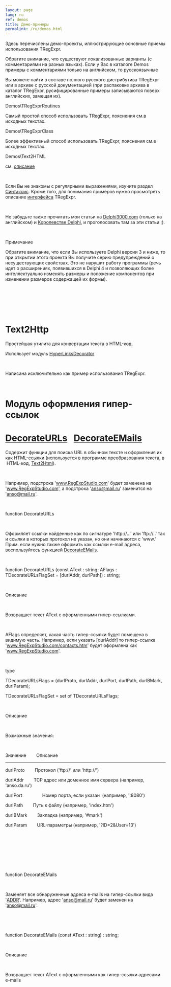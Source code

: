 ```yaml
---
layout: page
lang: ru
ref: demos
title: Демо-примеры
permalink: /ru/demos.html
---
```


Здесь перечислены демо-проекты, иллюстрирующие основные приемы
использования TRegExpr.

Обратите внимание, что существуют локализованные варианты (с
комментариями на разных языках). Если у Вас в каталоге Demos примеры с
комментариями только на английском, то русскоязычные

Вы можете найти в составе полного русского дистрибутива TRegExpr или в
архиве с русской документацией (при распаковке архива в каталог
TRegExpr, русифицированные примеры записываются поверх английских,
замещая их).

Demos\\TRegExprRoutines

Самый простой способ использовать TRegExpr, пояснения см.в исходных
текстах.

Demos\\TRegExprClass

Более эффективный способ использовать TRegExpr, пояснения см.в исходных
текстах.

Demos\\Text2HTML

см. [описание](#text2html.html)

 

Если Вы не знакомы с регулярными выражениями, изучите раздел
[Синтаксис](regexp_syntax.html). Кроме того, для понимания примеров
нужно просмотреть описание [интерфейса](tregexpr_interface.html)
TRegExpr.

 

Не забудьте также прочитать мои статьи на
[Delphi3000.com](http://www.delphi3000.com/member.asp?ID=1300) (только
на английском) и [Королевстве
Delphi](http://delphi.vitpc.com/mastering/strings_birds_eye_view.htm), и
проголосовать там за эти статьи ;).

 

Примечание

Обратите внимание, что если Вы используете Delphi версии 3 и ниже, то
при открытии этого проекта Вы получите серию предупреждений о
несуществующих свойствах. Это не нарушит работу программы (речь идет о
расширениях, появившихся в Delphi 4 и позволяющих более интеллектуально
изменять размеры и положение компонентов при изменении размеров
содержащей их формы).

 

 

 

Text2Http
=========

Простейшая утилита для конвертации текста в HTML-код.

Использует модуль [HyperLinksDecorator](#hyperlinksdecorator.html)

 

Написана исключительно как пример использования TRegExpr.

 

Модуль оформления гипер-ссылок
==============================

[DecorateURLs](#hyperlinksdecorator.html#decorateurls)   [DecorateEMails](#hyperlinksdecorator.html#decorateemails)
===================================================================================================================

Содержит функции для поиска URL в обычном тексте и оформления их как
HTML-ссылки (используется в программе преобразования текста, в
 HTML-код, [Text2Html](#text2html.html)).

 

Например, подстрока 'www.RegExpStudio.com' будет заменена на '<a
href="http://www.RegExpStudio.com">www.RegExpStudio.com</a>', а
подстрока 'anso@mail.ru' заменится на '<a
href="mailto:anso@mail.ru">anso@mail.ru</a>'.

 

function DecorateURLs

 

Оформляет ссылки найденные как по сигнатуре 'http://...' или 'ftp://..'
так и ссылки в которых протокол не указан, но они начинаются с 'www.'
Прим. если нужно также оформить как ссылки e-mail адреса, воспользуйтесь
функцией [DecorateEMails](#hyperlinksdecorator.html#decorateemails).

 

function DecorateURLs (const AText : string; AFlags :
TDecorateURLsFlagSet = \[durlAddr, durlPath\]) : string;

 

Описание

 

Возвращает текст AText с оформленными гипер-ссылками.

 

AFlags определяет, какая часть гипер-ссылки будет помещена в видимую
часть. Например, если указать \[durlAddr\] то гипер-ссылка
'www.RegExpStudio.com/contacts.htm' будет оформлена как '<a
href="http://www.RegExpStudio.com/contacts.htm">www.RegExpStudio.com</a>'.

 

type

 TDecorateURLsFlags = (durlProto, durlAddr, durlPort, durlPath,
durlBMark, durlParam);

 TDecorateURLsFlagSet = set of TDecorateURLsFlags;

 

Описание

 

Возможные значения:

 

Значение        Описание

------------------------------------------------------------------------

durlProto        Протокол ('ftp://' или 'http://')

durlAddr        TCP адрес или доменное имя сервера (например,
'anso.da.ru')

durlPort                Номер порта, если указан  (например, ':8080')

durlPath        Путь к файлу (например, 'index.htm')

durlBMark        Закладка (например, '\#mark')

durlParam        URL-параметры (например, '?ID=2&User=13')

 

 

 

 

function DecorateEMails

 

Заменяет все обнаруженные адреса e-mails на гипер-ссылки вида '<a
href="mailto:ADDR">ADDR</a>'. Например, адрес 'anso@mail.ru'
будет заменен на '<a
href="mailto:anso@mail.ru">anso@mail.ru</a>'.

 

 

function DecorateEMails (const AText : string) : string;

 

Описание

 

Возвращает текст AText с оформленными как гипер-ссылки адресами e-mails

 

 
